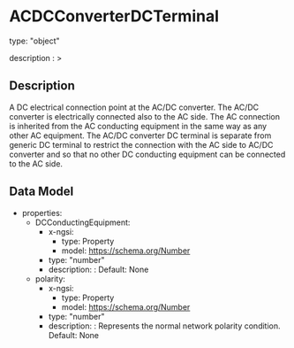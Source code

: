 # ACDCConverterDCTerminal
type: "object"
description : >
## Description
A DC electrical connection point at the AC/DC converter. The AC/DC converter is electrically connected also to the AC side. The AC connection is inherited from the AC conducting equipment in the same way as any other AC equipment. The AC/DC converter DC terminal is separate from generic DC terminal to restrict the connection with the AC side to AC/DC converter and so that no other DC conducting equipment can be connected to the AC side.

## Data Model
  - properties:
    - DCConductingEquipment:
      - x-ngsi:
        - type: Property
        - model: https://schema.org/Number
      - type: "number"
      - description: :  Default: None
    - polarity:
      - x-ngsi:
        - type: Property
        - model: https://schema.org/Number
      - type: "number"
      - description: : Represents the normal network polarity condition. Default: None
